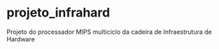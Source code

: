 # projeto_infrahard
Projeto do processador MIPS multiciclo da cadeira de Infraestrutura de Hardware
